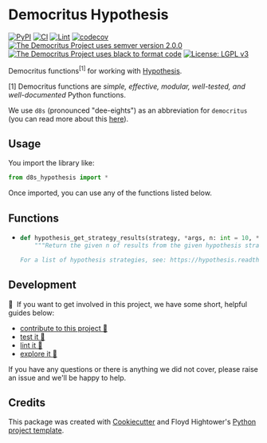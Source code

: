 # Democritus Hypothesis

[![PyPI](https://img.shields.io/pypi/v/d8s-hypothesis.svg)](https://pypi.python.org/pypi/d8s-hypothesis)
[![CI](https://github.com/democritus-project/d8s-hypothesis/workflows/CI/badge.svg)](https://github.com/democritus-project/d8s-hypothesis/actions)
[![Lint](https://github.com/democritus-project/d8s-hypothesis/workflows/Lint/badge.svg)](https://github.com/democritus-project/d8s-hypothesis/actions)
[![codecov](https://codecov.io/gh/democritus-project/d8s-hypothesis/branch/main/graph/badge.svg?token=V0WOIXRGMM)](https://codecov.io/gh/democritus-project/d8s-hypothesis)
[![The Democritus Project uses semver version 2.0.0](https://img.shields.io/badge/-semver%20v2.0.0-22bfda)](https://semver.org/spec/v2.0.0.html)
[![The Democritus Project uses black to format code](https://img.shields.io/badge/code%20style-black-000000.svg)](https://github.com/psf/black)
[![License: LGPL v3](https://img.shields.io/badge/License-LGPL%20v3-blue.svg)](https://choosealicense.com/licenses/lgpl-3.0/)

Democritus functions<sup>[1]</sup> for working with [Hypothesis](https://hypothesis.readthedocs.io/en/latest/).

[1] Democritus functions are <i>simple, effective, modular, well-tested, and well-documented</i> Python functions.

We use `d8s` (pronounced "dee-eights") as an abbreviation for `democritus` (you can read more about this [here](https://github.com/democritus-project/roadmap#what-is-d8s)).

## Usage

You import the library like:

```python
from d8s_hypothesis import *
```

Once imported, you can use any of the functions listed below.

## Functions

  - ```python
    def hypothesis_get_strategy_results(strategy, *args, n: int = 10, **kwargs):
        """Return the given n of results from the given hypothesis strategy.
    
    For a list of hypothesis strategies, see: https://hypothesis.readthedocs.io/en/latest/data.html."""
    ```

## Development

👋 &nbsp;If you want to get involved in this project, we have some short, helpful guides below:

- [contribute to this project 🥇][contributing]
- [test it 🧪][local-dev]
- [lint it 🧹][local-dev]
- [explore it 🔭][local-dev]

If you have any questions or there is anything we did not cover, please raise an issue and we'll be happy to help.

## Credits

This package was created with [Cookiecutter](https://github.com/audreyr/cookiecutter) and Floyd Hightower's [Python project template](https://github.com/fhightower-templates/python-project-template).

[contributing]: https://github.com/democritus-project/.github/blob/main/CONTRIBUTING.md#contributing-a-pr-
[local-dev]: https://github.com/democritus-project/.github/blob/main/CONTRIBUTING.md#local-development-
